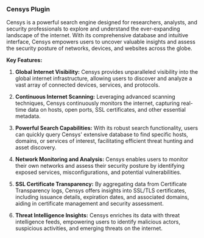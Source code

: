 ### Censys Plugin

Censys is a powerful search engine designed for researchers, analysts, and security professionals to explore and understand the ever-expanding landscape of the internet. With its comprehensive database and intuitive interface, Censys empowers users to uncover valuable insights and assess the security posture of networks, devices, and websites across the globe.

**Key Features:**

1. **Global Internet Visibility:** Censys provides unparalleled visibility into the global internet infrastructure, allowing users to discover and analyze a vast array of connected devices, services, and protocols.

2. **Continuous Internet Scanning:** Leveraging advanced scanning techniques, Censys continuously monitors the internet, capturing real-time data on hosts, open ports, SSL certificates, and other essential metadata.

3. **Powerful Search Capabilities:** With its robust search functionality, users can quickly query Censys' extensive database to find specific hosts, domains, or services of interest, facilitating efficient threat hunting and asset discovery.

4. **Network Monitoring and Analysis:** Censys enables users to monitor their own networks and assess their security posture by identifying exposed services, misconfigurations, and potential vulnerabilities.

5. **SSL Certificate Transparency:** By aggregating data from Certificate Transparency logs, Censys offers insights into SSL/TLS certificates, including issuance details, expiration dates, and associated domains, aiding in certificate management and security assessment.

6. **Threat Intelligence Insights:** Censys enriches its data with threat intelligence feeds, empowering users to identify malicious actors, suspicious activities, and emerging threats on the internet.


